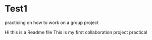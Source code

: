 # Test1

practicing on how to work on a group project

Hi this is a Readme file
This is my first collaboration project practical 
